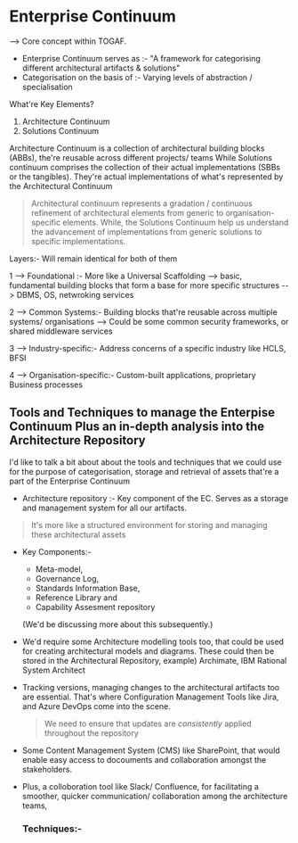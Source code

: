 # Enterprise Continuum

--> Core concept within TOGAF. 

- Enterprise Continuum serves as :-  "A framework for categorising different architectural artifacts & solutions"
- Categorisation on the basis of :- Varying levels of abstraction / specialisation
  
What're  Key Elements?

1. Architecture Continuum
2. Solutions Continuum


Architecture Continuum is a collection of architectural building blocks (ABBs), the're reusable across different projects/ teams
While Solutions continuum comprises the collection of their actual implementations (SBBs or the tangibles). They're actual implementations of what's represented by the Architectural Continuum

> Architectural continuum represents a gradation / continuous refinement of architectural elements from generic to organisation-specific elements. While, the Solutions Continuum help us understand the advancement of implementations from generic solutions to specific implementations.

Layers:- Will remain identical for both of them

1 --> Foundational :-  More like a Universal Scaffolding --> basic, fundamental building blocks that form a base for more specific structures --> DBMS, OS, netwroking services

2 --> Common Systems:- Building blocks that're reusable across multiple systems/ organisations --> Could be some common security frameworks, or shared middleware services

3 --> Industry-specific:- Address concerns of a specific industry like HCLS, BFSI

4 --> Organisation-specific:- Custom-built applications, proprietary Business processes

 
## Tools and Techniques to manage the Enterpise Continuum Plus an in-depth analysis into the Architecture Repository

I'd like to talk a bit about about the tools and techniques that we could use for the purpose of categorisation, storage and retrieval of assets that're a part of the Enterprise Continuum

-  Architecture repository :- Key component of the EC. Serves as a storage and management system for all our artifacts.
  
  > It's more like a structured environment for storing and managing these architectural assets

  - Key Components:- 
      - Meta-model,
      - Governance Log,
      - Standards Information Base,
      - Reference Library and
      - Capability Assesment repository

    (We'd be discussing more about this subsequently.)

 - We'd require some Architecture modelling tools too, that could be used for creating architectural models and diagrams. These could then be stored in the Architectural Repository, example) Archimate, IBM Rational System Architect
   
- Tracking versions, managing changes to the architectural artifacts too are essential. That's where Configuration Management Tools like Jira, and Azure DevOps come into the scene. 

  > We need to ensure that updates are *consistently* applied throughout the repository

- Some Content Management System (CMS) like SharePoint, that would enable easy access to docouments and collaboration amongst the stakeholders.
- Plus, a colloboration tool like Slack/ Confluence, for facilitating a smoother, quicker communication/ collaboration among the architecture teams,

  ### Techniques:-


